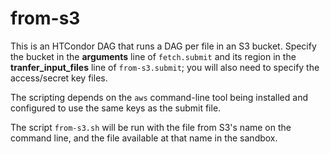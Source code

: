 # from-s3

This is an HTCondor DAG that runs a DAG per file in an S3 bucket.  Specify
the bucket in the **arguments** line of `fetch.submit` and its region in
the **tranfer_input_files** line of `from-s3.submit`; you will also need to
specify the access/secret key files.

The scripting depends on the `aws` command-line tool being installed and
configured to use the same keys as the submit file.

The script `from-s3.sh` will be run with the file from S3's name on the
command line, and the file available at that name in the sandbox.

